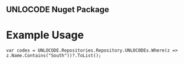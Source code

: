 ## UNLOCODE Nuget Package

# Example Usage
```
var codes = UNLOCODE.Repositories.Repository.UNLOCODEs.Where(z => z.Name.Contains("South"))?.ToList();
```
